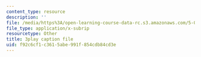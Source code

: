 ```yaml
---
content_type: resource
description: ''
file: /media/https%3A/open-learning-course-data-rc.s3.amazonaws.com/5-07sc-biological-chemistry-i-fall-2013/f92c6cf1c3615abe991f854cdb84cd3e_ojvz7pVVZ-o.vtt
file_type: application/x-subrip
resourcetype: Other
title: 3play caption file
uid: f92c6cf1-c361-5abe-991f-854cdb84cd3e
---
```

